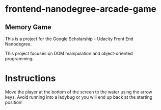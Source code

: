 frontend-nanodegree-arcade-game
===============================
## Memory Game
  This is a project for the Google Scholarship - Udacity Front End Nanodegree.

  This project focuses on DOM manipulation and object-oriented programming.

  # Instructions
  Move the player at the bottom of the screen to the water using the arrow keys. Avoid running into a ladybug or you will end up back at the starting position!

